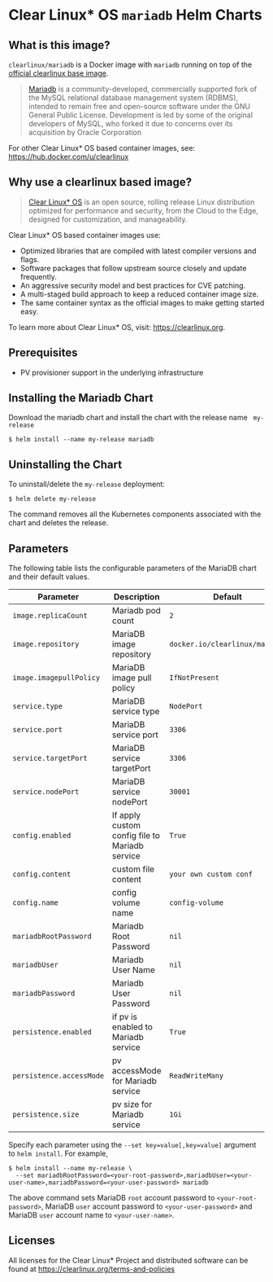 # Clear Linux* OS `mariadb` Helm Charts

<!-- Required -->
## What is this image?

`clearlinux/mariadb` is a Docker image with `mariadb` running on top of the
[official clearlinux base image](https://hub.docker.com/_/clearlinux). 

<!-- application introduction -->

> [Mariadb](https://mariadb.com/) is a community-developed, commercially supported 
> fork of the MySQL relational database management system (RDBMS), intended to remain 
> free and open-source software under the GNU General Public License. Development is led 
> by some of the original developers of MySQL, who forked it due to concerns over its 
> acquisition by Oracle Corporation

For other Clear Linux* OS
based container images, see: https://hub.docker.com/u/clearlinux

## Why use a clearlinux based image?

<!-- CL introduction -->

> [Clear Linux* OS](https://clearlinux.org/) is an open source, rolling release
> Linux distribution optimized for performance and security, from the Cloud to
> the Edge, designed for customization, and manageability.

Clear Linux* OS based container images use:

- Optimized libraries that are compiled with latest compiler versions and
  flags.
- Software packages that follow upstream source closely and update frequently.
- An aggressive security model and best practices for CVE patching.
- A multi-staged build approach to keep a reduced container image size.
- The same container syntax as the official images to make getting started
  easy. 

To learn more about Clear Linux* OS, visit: https://clearlinux.org.

<!-- Required -->

## Prerequisites

- PV provisioner support in the underlying infrastructure

## Installing the Mariadb Chart

Download the mariadb chart and install the chart with the release name ` my-release` 

```
$ helm install --name my-release mariadb
```

## Uninstalling the Chart

To uninstall/delete the `my-release` deployment:

```
$ helm delete my-release
```

The command removes all the Kubernetes components associated with the chart and deletes the release.

## Parameters

The following table lists the configurable parameters of the MariaDB chart and their default values.

| Parameter                | Description                                    | Default                        |
| ------------------------ | ---------------------------------------------- | ------------------------------ |
| `image.replicaCount`     | Mariadb pod count                              | `2`                            |
| `image.repository`       | MariaDB image repository                       | `docker.io/clearlinux/mariadb` |
| `image.imagepullPolicy`  | MariaDB image pull policy                      | `IfNotPresent`                 |
| `service.type`           | MariaDB service type                           | `NodePort`                     |
| `service.port`           | MariaDB service port                           | `3306`                         |
| `service.targetPort`     | MariaDB service targetPort                     | `3306`                         |
| `service.nodePort`       | MariaDB service nodePort                       | `30001`                        |
| `config.enabled`         | If apply custom config file to Mariadb service | `True`                         |
| `config.content`         | custom file content                            | `your own custom conf`         |
| `config.name`            | config volume name                             | `config-volume`                |
| `mariadbRootPassword`    | Mariadb Root Password                          | `nil`                          |
| `mariadbUser`            | Mariadb User Name                              | `nil`                          |
| `mariadbPassword`        | Mariadb User Password                          | `nil`                          |
| `persistence.enabled`    | if pv is enabled to Mariadb service            | `True`                         |
| `persistence.accessMode` | pv accessMode for Mariadb service              | `ReadWriteMany`                |
| `persistence.size`       | pv size for Mariadb service                    | `1Gi`                          |

Specify each parameter using the `--set key=value[,key=value]` argument to `helm install`. For example,

```
$ helm install --name my-release \
  --set mariadbRootPassword=<your-root-password>,mariadbUser=<your-user-name>,mariadbPassword=<your-user-password> mariadb
```

The above command sets MariaDB `root` account password to `<your-root-password>`, MariaDB `user` account password to `<your-user-password>` and MariaDB `user` account name to `<your-user-name>`.

<!-- Required -->

## Licenses

All licenses for the Clear Linux* Project and distributed software can be found
at https://clearlinux.org/terms-and-policies
